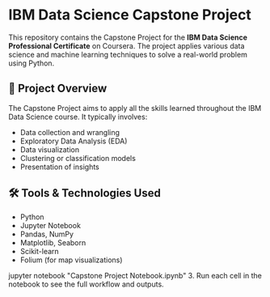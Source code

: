 # IBM Data Science Capstone Project

This repository contains the Capstone Project for the **IBM Data Science Professional Certificate** on Coursera. The project applies various data science and machine learning techniques to solve a real-world problem using Python.

## 📌 Project Overview

The Capstone Project aims to apply all the skills learned throughout the IBM Data Science course. It typically involves:

- Data collection and wrangling  
- Exploratory Data Analysis (EDA)  
- Data visualization  
- Clustering or classification models  
- Presentation of insights  


## 🛠️ Tools & Technologies Used

- Python  
- Jupyter Notebook  
- Pandas, NumPy  
- Matplotlib, Seaborn  
- Scikit-learn  
- Folium (for map visualizations)  


jupyter notebook "Capstone Project Notebook.ipynb"
3. Run each cell in the notebook to see the full workflow and outputs.
